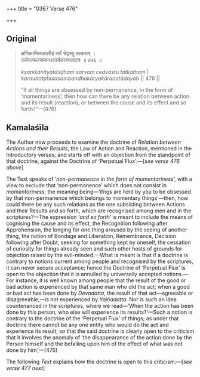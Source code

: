 +++
title = "0367 Verse 476"

+++
## Original 
>
> क्षणिकानित्यतालीढं सर्वं चेद्वस्तु तत्कथम् ।  
> कर्मतत्फलसम्बन्धकार्यकारणतादयः ॥ ४७६ ॥ 
>
> *kṣaṇikānityatālīḍhaṃ sarvaṃ cedvastu tatkatham* \|  
> *karmatatphalasambandhakāryakāraṇatādayaḥ* \|\| 476 \|\| 
>
> “If all things are obsessed by non-permanence, in the form of ‘momentariness’, then how can there be any relation between action and its result (reaction), or between the cause and its effect and so forth?”—(476)



## Kamalaśīla

The Author now proceeds to examine the doctrine of *Relation between Actions and their Results*, the Law of Action and Reaction, mentioned in the Introductory verses; and starts off with an objection from the standpoint of that doctrine, against the Doctrine of ‘Perpetual Flux’:—[*see verse 476 above*]

The Text speaks of ‘*non-permanence in the form of momentariness*’, with a view to exclude that ‘non-permanence’ which does not consist in *momentariness*; the meaning being—‘ifngs are held by you to be obsessed by that non-permanence which belongs to momentary things’—then, how could there be any such relations as the one subsisting between Actions and their Results and so forth, which are recognised among men and in the scriptures?—The expression ‘*and so forth*’ is meant to include the means of cognising the cause and its effect, the Recognition following after Apprehension, the longing for one thing aroused by the seeing of another thing, the notion of Bondage and Liberation, Remembrance, Decision following after Doubt, seeking for something kept by oneself, the cessation of curiosity for things already seen and such other hosts of grounds for objection raised by the evil-minded.—What is meant is that if a doctrine is contrary to notions current among people and recognised by the scriptures, it can never secure acceptance; hence the Doctrine of ‘Perpetual Flux’ is open to the objection that it is annulled by universally accepted notions.—For instance, it is well known among people that the result of the good or bad action is experienced by that same man who did the act; when a good or bad act has been done by *Devadatta*, the result of that act—agreeable or disagreeable,—is not experienced by *Yajñadatta*. Nor is such an idea countenanced in the scriptures, where we read—‘When the action has been done by this person, who else will experience its results?’—Such a notion is contrary to the doctrine of the ‘Perpetual Flux’ of things; as under that doctrine there cannot be any one entity who would do the act and experience its result; so that the said doctrine is clearly open to the criticism that it involves the anomaly of ‘the disappearance of the action done by the Person himself and the befalling upon him of the effect of what was not done by him’,—(476)

The following *Text* explains how the doctrine is open to this criticism:—[*see verse 477 next*]


